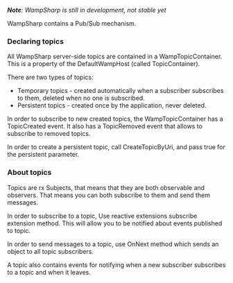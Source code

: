 _**Note**: WampSharp is still in development, not stable yet_

WampSharp contains a Pub/Sub mechanism.

### Declaring topics
All WampSharp server-side topics are contained in a WampTopicContainer. This is a property of the DefaultWampHost (called TopicContainer).

There are two types of topics:
* Temporary topics - created automatically when a subscriber subscribes to them, deleted when no one is subscribed.
* Persistent topics - created once by the application, never deleted.

In order to subscribe to new created topics, the WampTopicContainer has a TopicCreated event. It also has a TopicRemoved event that allows to subscribe to removed topics.

In order to create a persistent topic, call CreateTopicByUri, and pass true for the persistent parameter.

### About topics
Topics are rx Subjects, that means that they are both observable and observers. That means you can both subscribe to them and send them messages.

In order to subscribe to a topic, Use reactive extensions subscribe extension method. This will allow you to be notified about events published to topic.

In order to send messages to a topic, use OnNext method which sends an object to all topic subscribers.

A topic also contains events for notifying when a new subscriber subscribes to a topic and when it leaves.